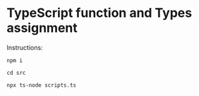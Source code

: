 # TypeScript function and Types assignment

Instructions:

```
npm i
```

```
cd src
```
```
npx ts-node scripts.ts
```
